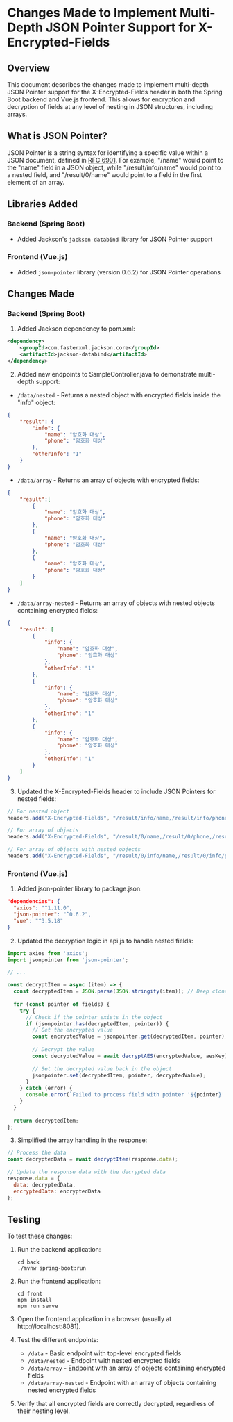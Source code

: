 # Changes Made to Implement Multi-Depth JSON Pointer Support for X-Encrypted-Fields

## Overview
This document describes the changes made to implement multi-depth JSON Pointer support for the X-Encrypted-Fields header in both the Spring Boot backend and Vue.js frontend. This allows for encryption and decryption of fields at any level of nesting in JSON structures, including arrays.

## What is JSON Pointer?
JSON Pointer is a string syntax for identifying a specific value within a JSON document, defined in [RFC 6901](https://tools.ietf.org/html/rfc6901). For example, "/name" would point to the "name" field in a JSON object, while "/result/info/name" would point to a nested field, and "/result/0/name" would point to a field in the first element of an array.

## Libraries Added

### Backend (Spring Boot)
- Added Jackson's `jackson-databind` library for JSON Pointer support

### Frontend (Vue.js)
- Added `json-pointer` library (version 0.6.2) for JSON Pointer operations

## Changes Made

### Backend (Spring Boot)

1. Added Jackson dependency to pom.xml:
```xml
<dependency>
    <groupId>com.fasterxml.jackson.core</groupId>
    <artifactId>jackson-databind</artifactId>
</dependency>
```

2. Added new endpoints to SampleController.java to demonstrate multi-depth support:

- `/data/nested` - Returns a nested object with encrypted fields inside the "info" object:
```json
{
    "result": {
        "info": {
            "name": "암호화 대상",
            "phone": "암호화 대상"
        },
        "otherInfo": "1"
    }
}
```

- `/data/array` - Returns an array of objects with encrypted fields:
```json
{
    "result":[
        {
            "name": "암호화 대상",
            "phone": "암호화 대상"
        },
        {
            "name": "암호화 대상",
            "phone": "암호화 대상"
        },
        {
            "name": "암호화 대상",
            "phone": "암호화 대상"
        }
    ]
}
```

- `/data/array-nested` - Returns an array of objects with nested objects containing encrypted fields:
```json
{
    "result": [
        {
            "info": {
                "name": "암호화 대상",
                "phone": "암호화 대상"
            },
            "otherInfo": "1"
        },
        {
            "info": {
                "name": "암호화 대상",
                "phone": "암호화 대상"
            },
            "otherInfo": "1"
        },
        {
            "info": {
                "name": "암호화 대상",
                "phone": "암호화 대상"
            },
            "otherInfo": "1"
        }
    ]
}
```

3. Updated the X-Encrypted-Fields header to include JSON Pointers for nested fields:
```java
// For nested object
headers.add("X-Encrypted-Fields", "/result/info/name,/result/info/phone");

// For array of objects
headers.add("X-Encrypted-Fields", "/result/0/name,/result/0/phone,/result/1/name,/result/1/phone,/result/2/name,/result/2/phone");

// For array of objects with nested objects
headers.add("X-Encrypted-Fields", "/result/0/info/name,/result/0/info/phone,/result/1/info/name,/result/1/info/phone,/result/2/info/name,/result/2/info/phone");
```

### Frontend (Vue.js)

1. Added json-pointer library to package.json:
```json
"dependencies": {
  "axios": "^1.11.0",
  "json-pointer": "^0.6.2",
  "vue": "^3.5.18"
}
```

2. Updated the decryption logic in api.js to handle nested fields:
```javascript
import axios from 'axios';
import jsonpointer from 'json-pointer';

// ...

const decryptItem = async (item) => {
  const decryptedItem = JSON.parse(JSON.stringify(item)); // Deep clone to avoid modifying the original
  
  for (const pointer of fields) {
    try {
      // Check if the pointer exists in the object
      if (jsonpointer.has(decryptedItem, pointer)) {
        // Get the encrypted value
        const encryptedValue = jsonpointer.get(decryptedItem, pointer);
        
        // Decrypt the value
        const decryptedValue = await decryptAES(encryptedValue, aesKey);
        
        // Set the decrypted value back in the object
        jsonpointer.set(decryptedItem, pointer, decryptedValue);
      }
    } catch (error) {
      console.error(`Failed to process field with pointer '${pointer}':`, error);
    }
  }
  
  return decryptedItem;
};
```

3. Simplified the array handling in the response:
```javascript
// Process the data
const decryptedData = await decryptItem(response.data);

// Update the response data with the decrypted data
response.data = {
  data: decryptedData,
  encryptedData: encryptedData
};
```

## Testing
To test these changes:

1. Run the backend application:
   ```
   cd back
   ./mvnw spring-boot:run
   ```

2. Run the frontend application:
   ```
   cd front
   npm install
   npm run serve
   ```

3. Open the frontend application in a browser (usually at http://localhost:8081).

4. Test the different endpoints:
   - `/data` - Basic endpoint with top-level encrypted fields
   - `/data/nested` - Endpoint with nested encrypted fields
   - `/data/array` - Endpoint with an array of objects containing encrypted fields
   - `/data/array-nested` - Endpoint with an array of objects containing nested encrypted fields

5. Verify that all encrypted fields are correctly decrypted, regardless of their nesting level.